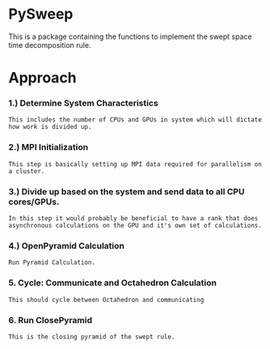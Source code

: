 # PySweep

This is a package containing the functions to implement the swept space time decomposition rule.


# Approach

### 1.) Determine System Characteristics
    This includes the number of CPUs and GPUs in system which will dictate how work is divided up.

### 2.) MPI Initialization
    This step is basically setting up MPI data required for parallelism on a cluster.

### 3.) Divide up based on the system and send data to all CPU cores/GPUs.
    In this step it would probably be beneficial to have a rank that does asynchronous calculations on the GPU and it's own set of calculations.

### 4.) OpenPyramid Calculation
    Run Pyramid Calculation.

### 5. Cycle: Communicate and Octahedron Calculation
    This should cycle between Octahedron and communicating

### 6. Run ClosePyramid
    This is the closing pyramid of the swept rule.
